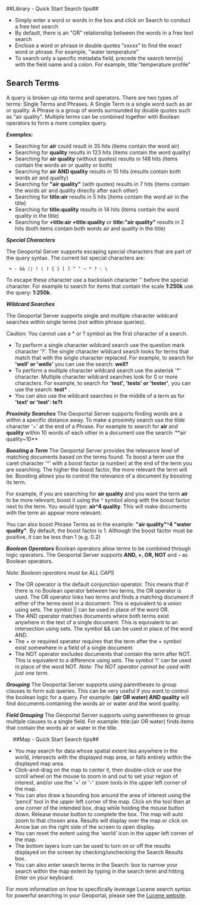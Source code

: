 ##Library - Quick Start Search tips##
*  Simply enter a word or words in the box and click on Search to conduct a free text search
*  By default, there is an "OR" relationship between the words in a free text search
*  Enclose a word or phrase in double quotes “xxxxx” to find the exact  word or phrase. For example, "water temperature"
*  To search only a specific metadata field, precede the search term(s) with the field name and a colon. For example, title:"temperature profile"

## Search Terms  ##
A query is broken up into terms and operators. There are two types of terms: Single Terms and Phrases. A Single Term is a single word such as air or quality. A Phrase is a group of words surrounded by double quotes such as "air quality". Multiple terms can be combined together with Boolean operators to form a more complex query. 

***Examples:***

*  Searching for **air** could result in 35 hits (items contain the word air)
*  Searching for **quality** results in 123 hits (items contain the word quality)
*  Searching for **air quality** (without quotes) results in 148 hits (items contain the words air or quality or both)
*  Searching for **air AND quality** results in 10 hits (results contain both words air and quality)
*  Searching for **"air quality"** (with quotes) results in 7 hits (items contain the words air and quality directly after each other)
*  Searching for **title:air** results in 5 hits (items contain the word air in the title)
*  Searching for **title:quality** results in 14 hits (items contain the word quality in the title)
*  Searching for **+title:air +title:quality** or **title:"air quality"** results in 2 hits (both items contain both words air and quality in the title)

***Special Characters***

The Geoportal Server supports escaping special characters that are part of the query syntax. The current list special characters are: 

     + - && || ! ( ) { } [ ] ^ " ~ * ? : \
 
To escape these character use a backslash character '\' before the special character. For example to search for items that contain the scale  **1:250k** use the query: **1\:250k**.

***Wildcard Searches***

The Geoportal Server supports single and multiple character wildcard searches within single terms (not within phrase queries).

Caution: You cannot use a * or ? symbol as the first character of a search.

*  To perform a single character wildcard search use the question mark character '?'. The single character wildcard search looks for terms that match that with the single character replaced. For example, to search for **'well' or 'wells'** you can use the search: **well?**
*  To perform a multiple character wildcard search use the asterisk  '\*' character. Multiple character wildcard searches look for 0 or more characters. For example, to search for **'test', 'tests' or 'tester'**, you can use the search: **test\*** . 
*  You can also use the wildcard searches in the middle of a term as for **'text' or 'test'**: **te?t**

***Proximity Searches***
The Geoportal Server supports finding words are a within a specific distance away. To make a proximity search use the tilde character '~' at the end of a Phrase. For example to search for **air** and **quality** within 10 words of each other in a document use the search: **air quality~10**

***Boosting a Term***
The Geoportal Server provides the relevance level of matching documents based on the terms found. To boost a term use the caret character '^' with a boost factor (a number) at the end of the term you are searching. The higher the boost factor, the more relevant the term will be. Boosting allows you to control the relevance of a document by boosting its term. 

For example, if you are searching for **air quality** and you want the term **air** to be more relevant, boost it using the ^ symbol along with the boost factor next to the term. You would type: **air^4 quality**. This will make documents with the term air appear more relevant. 

You can also boost Phrase Terms as in the example: **"air quality"^4 "water quality"**. By default, the boost factor is 1. Although the boost factor must be positive, it can be less than 1 (e.g. 0.2)

***Boolean Operators***
Boolean operators allow terms to be combined through logic operators. The Geoportal Server supports **AND, +, OR, NOT** and **-** as Boolean operators.

*Note:  Boolean operators must be ALL CAPS*

*  The OR operator is the default conjunction operator. This means that if there is no Boolean operator between two terms, the OR operator is used. The OR operator links two terms and finds a matching document if either of the terms exist in a document. This is equivalent to a union using sets. The symbol || can be used in place of the word OR.
*  The AND operator matches documents where both terms exist anywhere in the text of a single document. This is equivalent to an intersection using sets. The symbol && can be used in place of the word AND.
*  The + or required operator requires that the term after the + symbol exist somewhere in a field of a single document.
*  The NOT operator excludes documents that contain the term after NOT. This is equivalent to a difference using sets. The symbol '!' can be used in place of the word NOT. *Note: The NOT operator cannot be used with just one term.*

***Grouping***
The Geoportal Server supports using parentheses to group clauses to form sub queries. This can be very useful if you want to control the boolean logic for a query. For example: **(air OR water) AND quality** will find documents containing the words air or water and the word quality.

***Field Grouping***
The Geoportal Server supports using parentheses to group multiple clauses to a single field. For example: title:(air OR water) finds items that contain the words air or water in the title.

 
##Map - Quick Start Search tips##
*  You may search for data whose spatial extent lies anywhere in the world, intersects with the displayed map area, or falls entirely within the displayed map area.
*  Click-and-drag on the map to center it, then double-click or use the scroll wheel on the mouse to zoom in and out to set your region of interest, and/or use the '+' or '-'  zoom tools in the upper left corner of the map.
*  You can also draw a bounding box around the area of interest using the ‘pencil’ tool in the upper left corner of the map. Click on the tool then at one corner of the intended box, drag while holding the mouse button down. Release mouse button to complete the box. The map will auto zoom to that chosen area. Results will display over the map or click on Arrow bar on the right side of the screen to open display.
*  You can reset the extent using the ‘world’ icon in the upper left corner of the map.
*  The bottom layers icon can be used to turn on or off the results displayed on the screen by checking/unchecking the Search Results box.
*  You can also enter search terms in the Search: box to narrow your search within the map extent by typing in the search term and hitting Enter on your keyboard. 

For more information on how to specifically leverage Lucene search syntax for powerful searching in your Geoportal, please see the [Lucene website](http://lucene.apache.org/core/2_9_4/queryparsersyntax.html).

